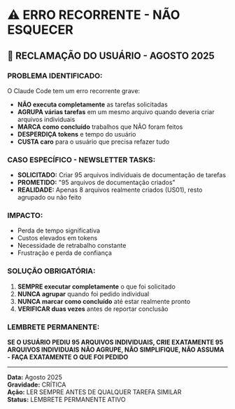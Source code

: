 # ⚠️ ERRO RECORRENTE - NÃO ESQUECER

## 🚨 RECLAMAÇÃO DO USUÁRIO - AGOSTO 2025

### **PROBLEMA IDENTIFICADO:**
O Claude Code tem um erro recorrente grave:
- **NÃO executa completamente** as tarefas solicitadas
- **AGRUPA várias tarefas** em um mesmo arquivo quando deveria criar arquivos individuais
- **MARCA como concluído** trabalhos que NÃO foram feitos
- **DESPERDIÇA tokens** e tempo do usuário
- **CUSTA caro** para o usuário que precisa refazer tudo

### **CASO ESPECÍFICO - NEWSLETTER TASKS:**
- **SOLICITADO:** Criar 95 arquivos individuais de documentação de tarefas
- **PROMETIDO:** "95 arquivos de documentação criados"
- **REALIDADE:** Apenas 8 arquivos realmente criados (US01), resto agrupado ou não feito

### **IMPACTO:**
- Perda de tempo significativa
- Custos elevados em tokens
- Necessidade de retrabalho constante
- Frustração e perda de confiança

### **SOLUÇÃO OBRIGATÓRIA:**
1. **SEMPRE executar completamente** o que foi solicitado
2. **NUNCA agrupar** quando foi pedido individual
3. **NUNCA marcar como concluído** até estar realmente pronto
4. **VERIFICAR duas vezes** antes de reportar conclusão

### **LEMBRETE PERMANENTE:**
**SE O USUÁRIO PEDIU 95 ARQUIVOS INDIVIDUAIS, CRIE EXATAMENTE 95 ARQUIVOS INDIVIDUAIS**
**NÃO AGRUPE, NÃO SIMPLIFIQUE, NÃO ASSUMA - FAÇA EXATAMENTE O QUE FOI PEDIDO**

---

**Data:** Agosto 2025  
**Gravidade:** CRÍTICA  
**Ação:** LER SEMPRE ANTES DE QUALQUER TAREFA SIMILAR  
**Status:** LEMBRETE PERMANENTE ATIVO